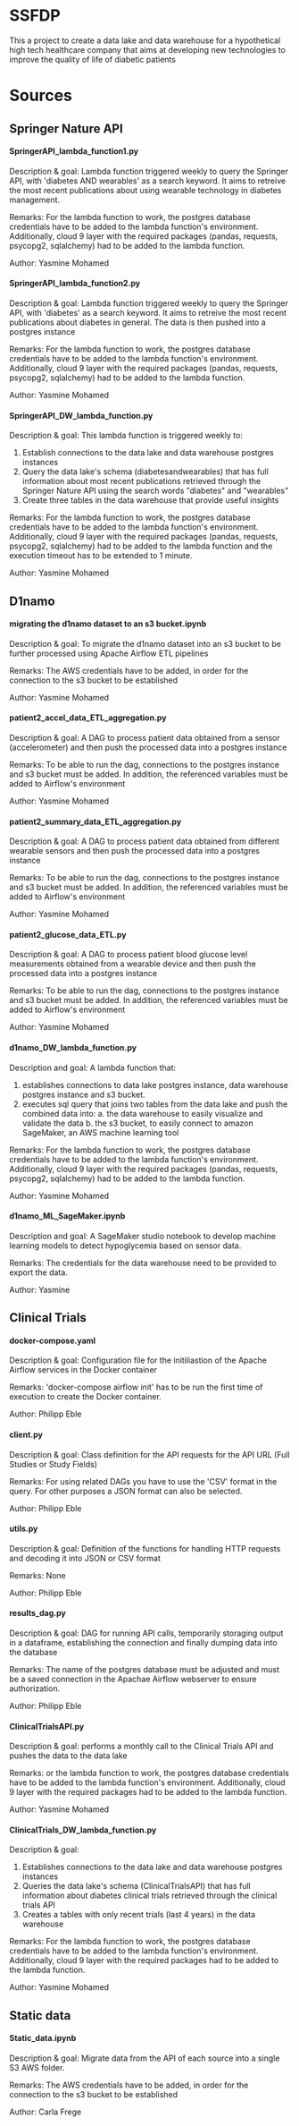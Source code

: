# SSFDP
This a project to create a data lake and data warehouse for a hypothetical high tech healthcare company that aims at developing new technologies to improve the quality of life of diabetic patients

# Sources
## Springer Nature API
#### SpringerAPI_lambda_function1.py 

Description & goal: Lambda function triggered weekly to query the Springer API, with 'diabetes AND wearables' as a search keyword. It aims to retreive the most recent publications about using wearable technology in diabetes management.

Remarks: For the lambda function to work, the postgres database credentials have to be added to the lambda function's environment. Additionally, cloud 9 layer with the required packages (pandas, requests, psycopg2, sqlalchemy) had to be added to the lambda function.

Author: Yasmine Mohamed

#### SpringerAPI_lambda_function2.py

Description & goal: Lambda function triggered weekly to query the Springer API, with 'diabetes' as a search keyword. It aims to retreive the most recent publications about diabetes in general. The data is then pushed into a postgres instance

Remarks: For the lambda function to work, the postgres database credentials have to be added to the lambda function's environment. Additionally, cloud 9 layer with the required packages (pandas, requests, psycopg2, sqlalchemy) had to be added to the lambda function.

Author: Yasmine Mohamed

#### SpringerAPI_DW_lambda_function.py

Description & goal: This lambda function is triggered weekly to:
1. Establish connections to the data lake and data warehouse postgres instances
2. Query the data lake's schema (diabetesandwearables) that has full information about most recent publications retrieved through the Springer Nature API using the search words "diabetes" and "wearables"
3. Create three tables in the data warehouse that provide useful insights

Remarks: For the lambda function to work, the postgres database credentials have to be added to the lambda function's environment. Additionally, cloud 9 layer with the required packages (pandas, requests, psycopg2, sqlalchemy) had to be added to the lambda function and the execution timeout has to be extended to 1 minute.

Author: Yasmine Mohamed

## D1namo 
#### migrating the d1namo dataset to an s3 bucket.ipynb

Description & goal: To migrate the d1namo dataset into an s3 bucket to be further processed using Apache Airflow ETL pipelines

Remarks: The AWS credentials have to be added, in order for the connection to the s3 bucket to be established

Author: Yasmine Mohamed

#### patient2_accel_data_ETL_aggregation.py

Description & goal: A DAG to process patient data obtained from a sensor (accelerometer) and then push the processed data into a postgres instance

Remarks: To be able to run the dag, connections to the postgres instance and s3 bucket must be added. In addition, the referenced variables must be added to Airflow's environment

Author: Yasmine Mohamed

#### patient2_summary_data_ETL_aggregation.py

Description & goal: A DAG to process patient data obtained from different wearable sensors and then push the processed data into a postgres instance

Remarks: To be able to run the dag, connections to the postgres instance and s3 bucket must be added. In addition, the referenced variables must be added to Airflow's environment

Author: Yasmine Mohamed

#### patient2_glucose_data_ETL.py

Description & goal: A DAG to process patient blood glucose level measurements obtained from a wearable device and then push the processed data into a postgres instance

Remarks: To be able to run the dag, connections to the postgres instance and s3 bucket must be added. In addition, the referenced variables must be added to Airflow's environment

Author: Yasmine Mohamed

#### d1namo_DW_lambda_function.py

Description and goal: A lambda function that:
1. establishes connections to data lake postgres instance, data warehouse postgres instance and s3 bucket.
2. executes sql query that joins two tables from the data lake and push the combined data into:
  a. the data warehouse to easily visualize and validate the data
  b. the s3 bucket, to easily connect to amazon SageMaker, an AWS machine learning tool

Remarks: For the lambda function to work, the postgres database credentials have to be added to the lambda function's environment. Additionally, cloud 9 layer with the required packages (pandas, requests, psycopg2, sqlalchemy) had to be added to the lambda function.

Author: Yasmine Mohamed

#### d1namo_ML_SageMaker.ipynb

Description and goal: A SageMaker studio notebook to develop machine learning models to detect hypoglycemia based on sensor data. 

Remarks: The credentials for the data warehouse need to be provided to export the data.

Author: Yasmine


## Clinical Trials

#### docker-compose.yaml

Description & goal: Configuration file for the initiliastion of the Apache Airflow services in the Docker container

Remarks: 'docker-compose airflow init' has to be run the first time of execution to create the Docker container. 

Author: Philipp Eble

#### client.py

Description & goal: Class definition for the API requests for the API URL (Full Studies or Study Fields)

Remarks: For using related DAGs you have to use the 'CSV' format in the query. For other purposes a JSON format can also be selected. 

Author: Philipp Eble

#### utils.py

Description & goal: Definition of the functions for handling HTTP requests and decoding it into JSON or CSV format

Remarks: None 

Author: Philipp Eble


#### results_dag.py 

Description & goal: DAG for running API calls, temporarily storaging output in a dataframe, establishing the connection and finally dumping data into the database

Remarks: The name of the postgres database must be adjusted and must be a saved connection in the Apachae Airflow webserver to ensure authorization.  

Author: Philipp Eble

#### ClinicalTrialsAPI.py

Description & goal: performs a monthly call to the Clinical Trials API and pushes the data to the data lake

Remarks: or the lambda function to work, the postgres database credentials have to be added to the lambda function's environment. Additionally, cloud 9 layer with the required packages had to be added to the lambda function.

Author: Yasmine Mohamed

#### ClinicalTrials_DW_lambda_function.py

Description & goal: 
1. Establishes connections to the data lake and data warehouse postgres instances
2. Queries the data lake's schema (ClinicalTrialsAPI) that has full information about diabetes clinical trials retrieved through the clinical trials API
3. Creates a tables with only recent trials (last 4 years) in the data warehouse

Remarks: For the lambda function to work, the postgres database credentials have to be added to the lambda function's environment. Additionally, cloud 9 layer with the required packages had to be added to the lambda function.

Author: Yasmine Mohamed

 
## Static data

#### Static_data.ipynb

Description & goal: Migrate data from the API of each source into a single S3 AWS folder.

Remarks: The AWS credentials have to be added, in order for the connection to the s3 bucket to be established

Author: Carla Frege

